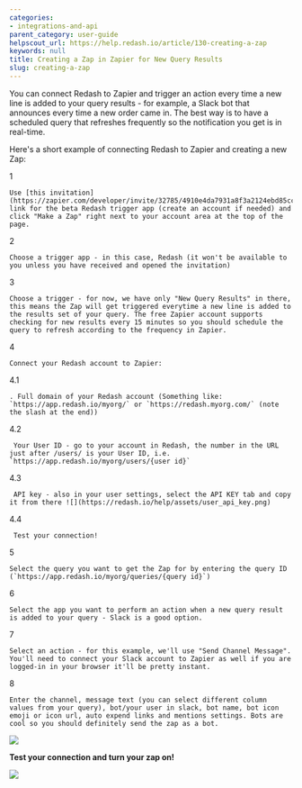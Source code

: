 ```yaml
---
categories:
- integrations-and-api
parent_category: user-guide
helpscout_url: https://help.redash.io/article/130-creating-a-zap
keywords: null
title: Creating a Zap in Zapier for New Query Results
slug: creating-a-zap
---
```

You can connect Redash to Zapier and trigger an action every time a new line
is added to your query results - for example, a Slack bot that announces every
time a new order came in. The best way is to have a scheduled query that
refreshes frequently so the notification you get is in real-time.

Here's a short example of connecting Redash to Zapier and creating a new Zap:

1

    Use [this invitation](https://zapier.com/developer/invite/32785/4910e4da7931a8f3a2124ebd85cc352b/) link for the beta Redash trigger app (create an account if needed) and click "Make a Zap" right next to your account area at the top of the page. 
2

    Choose a trigger app - in this case, Redash (it won't be available to you unless you have received and opened the invitation) 
3

    Choose a trigger - for now, we have only "New Query Results" in there, this means the Zap will get triggered everytime a new line is added to the results set of your query. The free Zapier account supports checking for new results every 15 minutes so you should schedule the query to refresh according to the frequency in Zapier. 
4

    Connect your Redash account to Zapier: 
4.1

    . Full domain of your Redash account (Something like:  `https://app.redash.io/myorg/` or `https://redash.myorg.com/` (note the slash at the end)) 
4.2

     Your User ID - go to your account in Redash, the number in the URL just after /users/ is your User ID, i.e.  `https://app.redash.io/myorg/users/{user id}`
4.3

     API key - also in your user settings, select the API KEY tab and copy it from there ![](https://redash.io/help/assets/user_api_key.png)
4.4

     Test your connection! 
5

    Select the query you want to get the Zap for by entering the query ID (`https://app.redash.io/myorg/queries/{query id}`) 
6

    Select the app you want to perform an action when a new query result is added to your query - Slack is a good option. 
7

    Select an action - for this example, we'll use "Send Channel Message". You'll need to connect your Slack account to Zapier as well if you are logged-in in your browser it'll be pretty instant. 
8

    Enter the channel, message text (you can select different column values from your query), bot/your user in slack, bot name, bot icon emoji or icon url, auto expend links and mentions settings. Bots are cool so you should definitely send the zap as a bot. 

![](https://redash.io/help/assets/%E2%80%8F%E2%80%8Fzapier_slack_template_wider.png)

**Test your connection and turn your zap on!**

![](https://redash.io/help/assets/zappy_bot.png)


